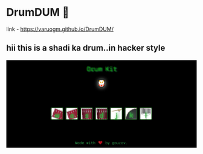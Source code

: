 # DrumDUM  🥁
link - https://varuogm.github.io/DrumDUM/

 ## hii this is a shadi ka drum..in hacker style

![hii](https://github.com/varuogm/DrumDUM/blob/main/sastaDrum.jpg)

